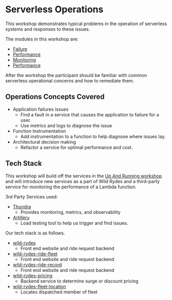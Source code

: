 # Serverless Operations
This workshop demonstrates typical problems in the operation of serverless systems and responses to these issues.

The modules in this workshop are:

* [Failure](./01-failure)
* [Performance](./02-reliability)
* [Monitoring](./03-monitoring)
* [Performance](./04-performance)

After the workshop the participant should be familiar with common serverless operational concerns and how to remediate them.

## Operations Concepts Covered

* Application failures issues
  * Find a fault in a service that causes the application to failure for a user.
  * Use metrics and logs to diagnose the issue
* Function Instrumentation
  * Add instrumentation to a function to help diagnose where issues lay.
* Architectural decision making
  * Refactor a service for optimal performance and cost.

## Tech Stack

This workshop will build off the services in the [Up And Running workshop](../01-up-and-running/) and will introduce new services as a part of Wild Rydes and a third-party service for monitoring the performance of a Lambda function.

3rd Party Services used:

* [Thundra](https://www.thundra.io/)
  * Provides monitoring, metrics, and observability
* [Artillery](https://artillery.io/)
  * Load testing tool to help us trigger and find issues.

Our tech stack is as follows.

* [wild-rydes](https://github.com/ServerlessOpsIO/wild-rydes)
  * Front end website and ride request backend
* [wild-rydes-ride-fleet](https://github.com/ServerlessOpsIO/wild-rydes-ride-fleet)
  * Front end website and ride request backend
* [wild-rydes-ride-record](https://github.com/ServerlessOpsIO/wild-rydes-ride-record)
  * Front end website and ride request backend
* [wild-rydes-pricing](https://github.com/ServerlessOpsIO/wild-rydes-pricing)
  * Backend service to determine surge or discount pricing
* [wild-rydes-fleet-location](https://github.com/ServerlessOpsIO/wild-rydes-fleet-location)
  * Locates dispatched member of fleet
